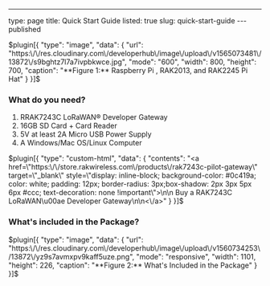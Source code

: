 ---
type: page
title: Quick Start Guide
listed: true
slug: quick-start-guide
---published

$plugin[{
    "type": "image",
    "data": {
        "url": "https:\/\/res.cloudinary.com\/developerhub\/image\/upload\/v1565073481\/13872\/s9bghtz7l7a7ivpbkwce.jpg",
        "mode": "600",
        "width": 800,
        "height": 700,
        "caption": "**Figure 1:** Raspberry Pi , RAK2013, and RAK2245 Pi Hat"
    }
}]$

### What do you need?

1. RRAK7243C LoRaWAN® Developer Gateway
2. 16GB SD Card + Card Reader
3. 5V at least 2A Micro USB Power Supply
4. A Windows/Mac OS/Linux Computer

$plugin[{
    "type": "custom-html",
    "data": {
        "contents": "<a href=\"https:\/\/store.rakwireless.com\/products\/rak7243c-pilot-gateway\" target=\"_blank\" style=\"display: inline-block; background-color: #0c419a; color: white; padding: 12px; border-radius: 3px;box-shadow: 2px 3px 5px 6px #ccc; text-decoration: none !important\">\n\n  Buy a RAK7243C LoRaWAN\u00ae Developer Gateway\n\n<\/a>"
    }
}]$

### What's included in the Package?

$plugin[{
    "type": "image",
    "data": {
        "url": "https:\/\/res.cloudinary.com\/developerhub\/image\/upload\/v1560734253\/13872\/yz9s7avmxpv9kaff5uze.png",
        "mode": "responsive",
        "width": 1101,
        "height": 226,
        "caption": "**Figure 2:** What's Included in the Package"
    }
}]$

